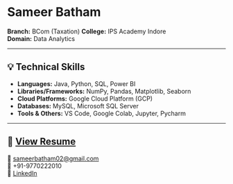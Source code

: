 # Sameer Batham

**Branch:** BCom (Taxation) 
**College:** IPS Academy Indore  
**Domain:** Data Analytics

---

## 💡 Technical Skills  
- **Languages:** Java, Python, SQL, Power BI  
- **Libraries/Frameworks:** NumPy, Pandas, Matplotlib, Seaborn  
- **Cloud Platforms:** Google Cloud Platform (GCP)  
- **Databases:** MySQL, Microsoft SQL Server  
- **Tools & Others:** VS Code, Google Colab, Jupyter, Pycharm

---

## 📄 [View Resume](../../resumes/data-analytics/Sameer_Batham.pdf)

📧 sameerbatham02@gmail.com  
📱 +91-9770222010  
🔗 [LinkedIn](https://www.linkedin.com/in/sameer-batham-86ab5b361)
